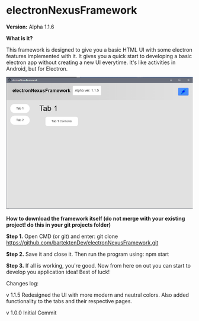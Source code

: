 # electronNexusFramework

**Version:** Alpha 1.1.6

**What is it?**

This framework is designed to give you a basic HTML UI with some electron features implemented with it. It gives you a quick
start to developing a basic electron app without creating a new UI everytime. It's like activities in Android, but for Electron.

<img src="/newelectronnf.PNG" width="800px" title="electronNexusFramework">

**How to download the framework itself (do not merge with your existing project! do this in your git projects folder)**

**Step 1.** Open CMD (or git) and enter: git clone https://github.com/bartektenDev/electronNexusFramework.git

**Step 2.** Save it and close it. Then run the program using: npm start

**Step 3.** If all is working, you're good. Now from here on out you can start to develop you application idea! Best of luck!

Changes log:

v 1.1.5
Redesigned the UI with more modern and neutral colors. Also added functionality to the tabs and their respective pages.

v 1.0.0
Initial Commit
